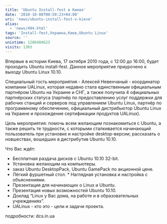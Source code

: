 ```yaml
---
title: 'Ubuntu Install-fest в Киеве'
date: '2010-10-08T00:50:23+04:00'
uri: 'news/ubuntu-install-fest-v-kieve'
alias: 
  - 'news/494.html'
tags: 'Install-fest,Украина,Киев,Ubuntu Linux'
source: ''
unixtime: 1286484623
visits: 1303
---
```

Впервые в истории Киева, 17 октября 2010 года, с 12:00 до 16:00, будет проходить Ubuntu install-fest. Данное мероприятие приурочено к выходу Ubuntu Linux 10.10.   

Специальный гость мероприятия - Алексей Невенчаный - координатор компании UALinux, которая недавно стала единственным официальным партнёром Ubuntu на Украине и СНГ, а также получила 4 официальных партнёрских статуса (партнёр по предоставлению услуг поддержки для рабочих станций и серверов под управлением Ubuntu Linux, партнёр по программному обеспечению, официальный дистрибьютор Ubuntu Linux на Украине и прохождение сертификации продуктов UALinux).   

Цель мероприятия: помочь всем желающим познакомиться с Ubuntu, а также решить те трудности, с которыми сталкивается начинающий пользователь при установке и настройке desktop-версии; рассказать о новшествах, вошедших в дистрибутив Ubuntu 10.10.

Что Вас ждёт:   

*   Бесплатная раздача дисков с Ubuntu 10.10 32-bit.
*   Установка желающим на компьютеры.
*   заказ Ubuntu DesktopPack, Ubuntu GamePack по акционной цене.
*   Лёгкий фуршетный стол.    \* Наглядная установка и настройка с объяснениями.
*   Презентация для начинающих о Linux и Ubuntu.
*   Презентация новых возможностей Ubuntu 10.10.
*   Доклад “Linux у Вас дома, на работе и в образовательных учреждениях”.
*   UALinux - кто это - цели и задачи проекта.

подробности: dcs.in.ua
